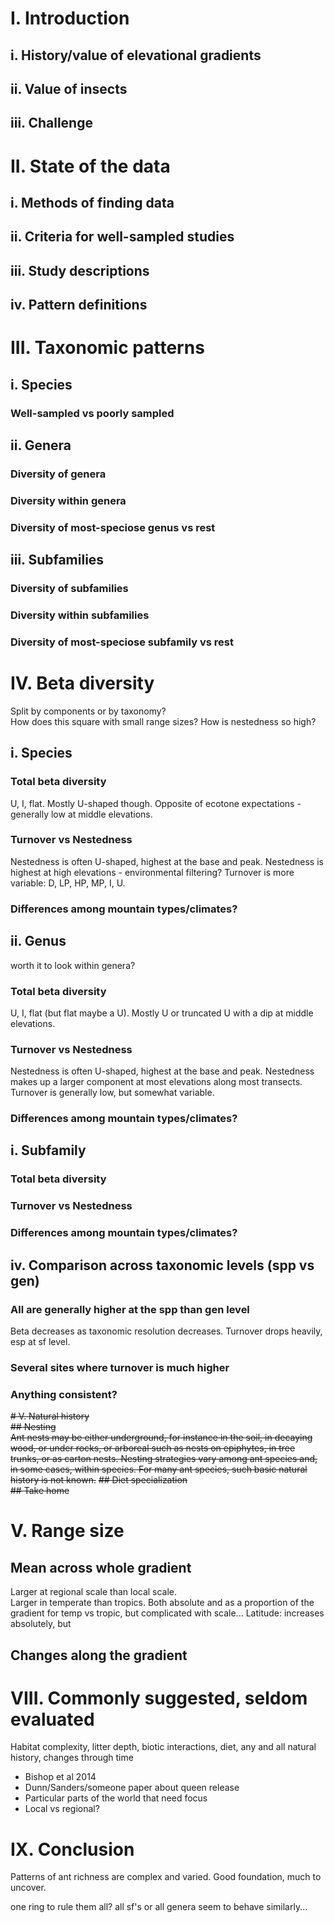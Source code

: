 # I. Introduction  
## i. History/value of elevational gradients  
## ii. Value of insects  
## iii. Challenge  
  

# II. State of the data  
## i. Methods of finding data  
## ii. Criteria for well-sampled studies  
## iii. Study descriptions  
## iv. Pattern definitions    
  
# III. Taxonomic patterns  
## i. Species  
### Well-sampled vs poorly sampled  
  
## ii. Genera  
### Diversity of genera  
### Diversity within genera  
### Diversity of most-speciose genus vs rest 

## iii. Subfamilies  
### Diversity of subfamilies  
### Diversity within subfamilies  
### Diversity of most-speciose subfamily vs rest  
  

# IV. Beta diversity    
Split by components or by taxonomy?  
How does this square with small range sizes? How is nestedness so high?  
## i. Species  
### Total beta diversity  
U, I, flat. 
Mostly U-shaped though. 
Opposite of ecotone expectations - generally low at middle elevations.  
### Turnover vs Nestedness  
Nestedness is often U-shaped, highest at the base and peak. 
Nestedness is highest at high elevations - environmental filtering? 
Turnover is more variable: D, LP, HP, MP, I, U.  
### Differences among mountain types/climates?  
  
## ii. Genus  
worth it to look within genera?  
### Total beta diversity  
U, I, flat (but flat maybe a U). 
Mostly U or truncated U with a dip at middle elevations.   
### Turnover vs Nestedness  
Nestedness is often U-shaped, highest at the base and peak. 
Nestedness makes up a larger component at most elevations along most transects. 
Turnover is generally low, but somewhat variable.  
### Differences among mountain types/climates?  

## i. Subfamily  
### Total beta diversity  
### Turnover vs Nestedness  
### Differences among mountain types/climates?  
  
## iv. Comparison across taxonomic levels (spp vs gen)   
### All are generally higher at the spp than gen level  
Beta decreases as taxonomic resolution decreases. 
Turnover drops heavily, esp at sf level.  
### Several sites where turnover is much higher  
### Anything consistent?  
  
 
~~# V. Natural history~~  
~~## Nesting~~  
~~Ant nests may be either underground, for instance in the soil, in decaying wood, or under rocks, or arboreal such as nests on epiphytes, in tree trunks, or as carton nests. 
Nesting strategies vary among ant species and, in some cases, within species. 
For many ant species, such basic natural history is not known.~~ 
~~## Diet specialization~~  
~~## Take home~~  

# V. Range size  
## Mean across whole gradient  
Larger at regional scale than local scale.  
Larger in temperate than tropics. 
Both absolute and as a proportion of the gradient for temp vs tropic, but complicated with scale... 
Latitude: increases absolutely, but  
## Changes along the gradient  
    

# VIII. Commonly suggested, seldom evaluated  
Habitat complexity, litter depth, biotic interactions, diet, any and all natural history, changes through time
- Bishop et al 2014  
- Dunn/Sanders/someone paper about queen release  
- Particular parts of the world that need focus  
- Local vs regional?  

# IX. Conclusion  
Patterns of ant richness are complex and varied. 
Good foundation, much to uncover.   
  
  
  
  
  one ring to rule them all?
  all sf's or all genera seem to behave similarly...